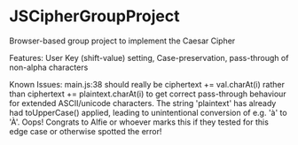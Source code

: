# JSCipherGroupProject
Browser-based group project to implement the Caesar Cipher

Features: User Key (shift-value) setting, Case-preservation, pass-through of non-alpha characters

Known Issues: main.js:38 should really be ciphertext += val.charAt(i) rather than ciphertext += plaintext.charAt(i) to get correct pass-through behaviour for extended ASCII/unicode characters. The string 'plaintext' has already had toUpperCase() applied, leading to unintentional conversion of e.g. 'à' to 'À'. Oops! Congrats to Alfie or whoever marks this if they tested for this edge case or otherwise spotted the error! 
